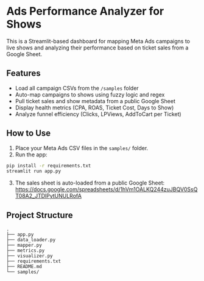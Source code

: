 # Ads Performance Analyzer for Shows

This is a Streamlit-based dashboard for mapping Meta Ads campaigns to live shows and analyzing their performance based on ticket sales from a Google Sheet.

## Features

- Load all campaign CSVs from the `/samples` folder
- Auto-map campaigns to shows using fuzzy logic and regex
- Pull ticket sales and show metadata from a public Google Sheet
- Display health metrics (CPA, ROAS, Ticket Cost, Days to Show)
- Analyze funnel efficiency (Clicks, LPViews, AddToCart per Ticket)

## How to Use

1. Place your Meta Ads CSV files in the `samples/` folder.
2. Run the app:

```bash
pip install -r requirements.txt
streamlit run app.py
```

3. The sales sheet is auto-loaded from a public Google Sheet:
   https://docs.google.com/spreadsheets/d/1hVm1OALKQ244zuJBQV0SsQT08A2_JTDlPytUNULRofA

## Project Structure

```
.
├── app.py
├── data_loader.py
├── mapper.py
├── metrics.py
├── visualizer.py
├── requirements.txt
├── README.md
└── samples/
```
